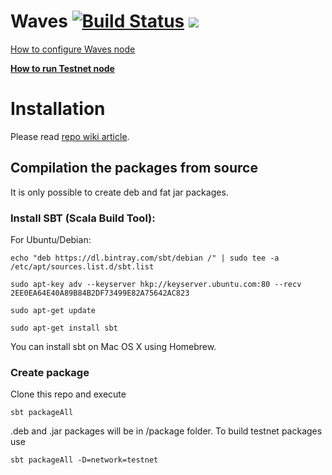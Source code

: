 # Waves [![Build Status](https://travis-ci.org/wavesplatform/Waves.svg?branch=master)](https://travis-ci.org/wavesplatform/Waves) [![](https://images.microbadger.com/badges/version/wavesplatform/waves-testnet.svg)](http://microbadger.com/images/wavesplatform/waves-testnet "Testnet Node Docker image")


[How to configure Waves node](https://github.com/wavesplatform/Waves/wiki/How-to-install-Waves-node)

**[How to run Testnet node](https://github.com/wavesplatform/Waves/blob/master/Testnet.md)**


# Installation

Please read [repo wiki article](https://github.com/wavesplatform/Waves/wiki/How-to-install-Waves-node).

## Compilation the packages from source

It is only possible to create deb and fat jar packages.

### Install SBT (Scala Build Tool):

For Ubuntu/Debian:

`echo "deb https://dl.bintray.com/sbt/debian /" | sudo tee -a /etc/apt/sources.list.d/sbt.list`

`sudo apt-key adv --keyserver hkp://keyserver.ubuntu.com:80 --recv 2EE0EA64E40A89B84B2DF73499E82A75642AC823`

`sudo apt-get update`

`sudo apt-get install sbt`

You can install sbt on Mac OS X using Homebrew.

### Create package

Clone this repo and execute

`sbt packageAll`

.deb and .jar packages will be in /package folder. To build testnet packages use

`sbt packageAll -D=network=testnet`
